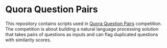 # Quora Question Pairs

This repository contains scripts used in [Quora Question Pairs](https://www.kaggle.com/c/quora-question-pairs#description) competition. The competition is about building a natural language processing solution that takes pairs of questions as inputs and can flag duplicated questions with similarity scores.
